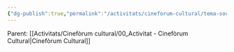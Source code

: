 ```yaml
---
{"dg-publish":true,"permalink":"/activitats/cineforum-cultural/tema-socialisme/"}
---
```


Parent: [[Activitats/Cinefòrum cultural/00_Activitat - Cinefòrum Cultural\|Cinefòrum Cultural]]